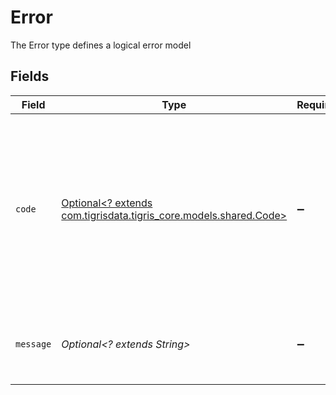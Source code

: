 # Error

The Error type defines a logical error model


## Fields

| Field                                                                                                                                                   | Type                                                                                                                                                    | Required                                                                                                                                                | Description                                                                                                                                             |
| ------------------------------------------------------------------------------------------------------------------------------------------------------- | ------------------------------------------------------------------------------------------------------------------------------------------------------- | ------------------------------------------------------------------------------------------------------------------------------------------------------- | ------------------------------------------------------------------------------------------------------------------------------------------------------- |
| `code`                                                                                                                                                  | [Optional<? extends com.tigrisdata.tigris_core.models.shared.Code>](../../models/shared/Code.md)                                                        | :heavy_minus_sign:                                                                                                                                      | The status code is a short, machine parsable string, which uniquely identifies the error type. Tigris to HTTP code mapping [here](/reference/http-code) |
| `message`                                                                                                                                               | *Optional<? extends String>*                                                                                                                            | :heavy_minus_sign:                                                                                                                                      | A developer-facing descriptive error message                                                                                                            |